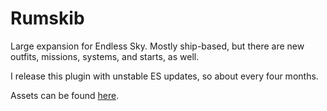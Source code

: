 # Rumskib

Large expansion for Endless Sky. Mostly ship-based, but there are new outfits, missions, systems, and starts, as well.

I release this plugin with unstable ES updates, so about every four months.

Assets can be found [here](https://github.com/TheGiraffe3/homula-rumskib-assets).
